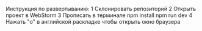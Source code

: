 Инструкция по развертыванию:
1 Склонировать репозиторий 
2 Открыть проект в WebStorm
3 Прописать в терминале 
	npm install
	npm run dev
4 Нажать "o" в английской раскладке чтобы открыть окно браузера